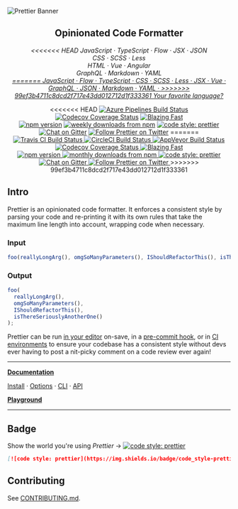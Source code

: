 ![Prettier Banner](https://raw.githubusercontent.com/prettier/prettier-logo/master/images/prettier-banner-light.png)

<h2 align="center">Opinionated Code Formatter</h2>

<p align="center">
  <em>
<<<<<<< HEAD
    JavaScript
    · TypeScript
    · Flow
    · JSX
    · JSON
  </em>
  <br />
  <em>
    CSS
    · SCSS
    · Less
  </em>
  <br />
  <em>
    HTML
    · Vue
    · Angular
  </em>
  <br />
  <em>
    GraphQL
    · Markdown
    · YAML
  </em>
  <br />
  <em>
    <a href="https://prettier.io/docs/en/plugins.html">
=======
  JavaScript
  · Flow
  · TypeScript
  · CSS
  · SCSS
  · Less
  · JSX
  · Vue
  · GraphQL
  · JSON
  · Markdown
  · YAML
  · <a href="https://prettier.io/docs/en/plugins.html">
>>>>>>> 99ef3b4711c8dcd2f717e43dd012712d1f333361
      Your favorite language?
    </a>
  </em>
</p>

<p align="center">
<<<<<<< HEAD
  <a href="https://dev.azure.com/prettier/prettier/_build/latest?definitionId=5">
    <img alt="Azure Pipelines Build Status" src="https://img.shields.io/azure-devops/build/prettier/79013671-677c-4846-a6d8-3050d40e21c0/5.svg?style=flat-square&label=build&branchName=master"></a>
  <a href="https://codecov.io/gh/prettier/prettier">
    <img alt="Codecov Coverage Status" src="https://img.shields.io/codecov/c/github/prettier/prettier.svg?style=flat-square"></a>
  <a href="https://twitter.com/acdlite/status/974390255393505280">
    <img alt="Blazing Fast" src="https://img.shields.io/badge/speed-blazing%20%F0%9F%94%A5-brightgreen.svg?style=flat-square"></a>
  <br/>
  <a href="https://www.npmjs.com/package/prettier">
    <img alt="npm version" src="https://img.shields.io/npm/v/prettier.svg?style=flat-square"></a>
  <a href="https://www.npmjs.com/package/prettier">
    <img alt="weekly downloads from npm" src="https://img.shields.io/npm/dw/prettier.svg?style=flat-square"></a>
  <a href="#badge">
    <img alt="code style: prettier" src="https://img.shields.io/badge/code_style-prettier-ff69b4.svg?style=flat-square"></a>
  <a href="https://gitter.im/jlongster/prettier">
    <img alt="Chat on Gitter" src="https://img.shields.io/gitter/room/jlongster/prettier.svg?style=flat-square"></a>
  <a href="https://twitter.com/PrettierCode">
    <img alt="Follow Prettier on Twitter" src="https://img.shields.io/twitter/follow/prettiercode.svg?label=follow+prettier&style=flat-square"></a>
=======
  <a href="https://travis-ci.org/prettier/prettier">
    <img alt="Travis CI Build Status" src="https://img.shields.io/travis/prettier/prettier/master.svg?style=flat-square&label=Travis+CI">
  </a>
  <a href="https://circleci.com/gh/prettier/prettier">
    <img alt="CircleCI Build Status" src="https://img.shields.io/circleci/project/github/prettier/prettier/master.svg?style=flat-square&label=CircleCI">
  </a>
  <a href="https://ci.appveyor.com/project/prettier/prettier">
    <img alt="AppVeyor Build Status" src="https://img.shields.io/appveyor/ci/prettier/prettier.svg?style=flat-square&label=AppVeyor">
  </a>
  <a href="https://codecov.io/gh/prettier/prettier">
    <img alt="Codecov Coverage Status" src="https://img.shields.io/codecov/c/github/prettier/prettier.svg?style=flat-square">
  </a>
  <a href="https://twitter.com/acdlite/status/974390255393505280">
    <img alt="Blazing Fast" src="https://img.shields.io/badge/speed-blazing%20%F0%9F%94%A5-brightgreen.svg?style=flat-square">
  </a>
  <br/>
  <a href="https://www.npmjs.com/package/prettier">
    <img alt="npm version" src="https://img.shields.io/npm/v/prettier.svg?style=flat-square">
  </a>
  <a href="https://www.npmjs.com/package/prettier">
    <img alt="monthly downloads from npm" src="https://img.shields.io/npm/dm/prettier.svg?style=flat-square">
  </a>
  <a href="#badge">
    <img alt="code style: prettier" src="https://img.shields.io/badge/code_style-prettier-ff69b4.svg?style=flat-square">
  </a>
  <a href="https://gitter.im/jlongster/prettier">
    <img alt="Chat on Gitter" src="https://img.shields.io/gitter/room/jlongster/prettier.svg?style=flat-square">
  </a>
  <a href="https://twitter.com/PrettierCode">
    <img alt="Follow Prettier on Twitter" src="https://img.shields.io/twitter/follow/prettiercode.svg?label=follow+prettier&style=flat-square">
  </a>
>>>>>>> 99ef3b4711c8dcd2f717e43dd012712d1f333361
</p>

## Intro

Prettier is an opinionated code formatter. It enforces a consistent style by parsing your code and re-printing it with its own rules that take the maximum line length into account, wrapping code when necessary.

### Input

<!-- prettier-ignore -->
```js
foo(reallyLongArg(), omgSoManyParameters(), IShouldRefactorThis(), isThereSeriouslyAnotherOne());
```

### Output

```js
foo(
  reallyLongArg(),
  omgSoManyParameters(),
  IShouldRefactorThis(),
  isThereSeriouslyAnotherOne()
);
```

Prettier can be run [in your editor](http://prettier.io/docs/en/editors.html) on-save, in a [pre-commit hook](https://prettier.io/docs/en/precommit.html), or in [CI environments](https://prettier.io/docs/en/cli.html#list-different) to ensure your codebase has a consistent style without devs ever having to post a nit-picky comment on a code review ever again!

---

**[Documentation](https://prettier.io/docs/en/)**

<!-- prettier-ignore -->
[Install](https://prettier.io/docs/en/install.html) ·
[Options](https://prettier.io/docs/en/options.html) ·
[CLI](https://prettier.io/docs/en/cli.html) ·
[API](https://prettier.io/docs/en/api.html)

**[Playground](https://prettier.io/playground/)**

---

## Badge

Show the world you're using _Prettier_ → [![code style: prettier](https://img.shields.io/badge/code_style-prettier-ff69b4.svg?style=flat-square)](https://github.com/prettier/prettier)

```md
[![code style: prettier](https://img.shields.io/badge/code_style-prettier-ff69b4.svg?style=flat-square)](https://github.com/prettier/prettier)
```

## Contributing

See [CONTRIBUTING.md](CONTRIBUTING.md).
